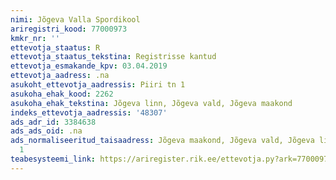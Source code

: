 ```yaml
---
nimi: Jõgeva Valla Spordikool
ariregistri_kood: 77000973
kmkr_nr: ''
ettevotja_staatus: R
ettevotja_staatus_tekstina: Registrisse kantud
ettevotja_esmakande_kpv: 03.04.2019
ettevotja_aadress: .na
asukoht_ettevotja_aadressis: Piiri tn 1
asukoha_ehak_kood: 2262
asukoha_ehak_tekstina: Jõgeva linn, Jõgeva vald, Jõgeva maakond
indeks_ettevotja_aadressis: '48307'
ads_adr_id: 3384638
ads_ads_oid: .na
ads_normaliseeritud_taisaadress: Jõgeva maakond, Jõgeva vald, Jõgeva linn, Piiri tn
  1
teabesysteemi_link: https://ariregister.rik.ee/ettevotja.py?ark=77000973&ref=rekvisiidid
---
```

